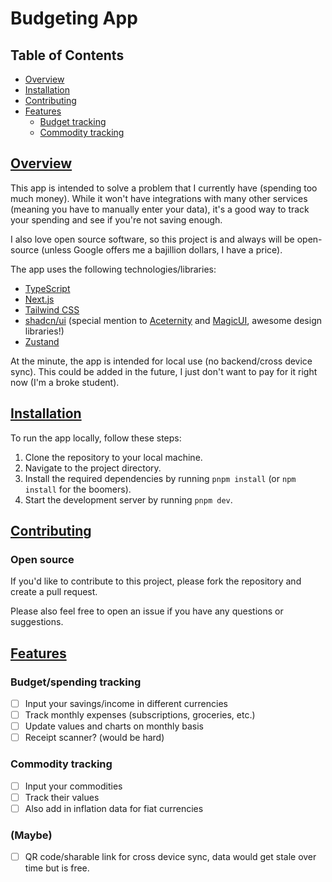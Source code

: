 # Budgeting App

## Table of Contents

- [Overview](#overview)
- [Installation](#installation)
- [Contributing](#contributing)
- [Features](#features)
  - [Budget tracking](#budget-tracking)
  - [Commodity tracking](#commodity-tracking)

## [Overview](#overview)

This app is intended to solve a problem that I currently have (spending too much money). While it won't have integrations with many other services (meaning you have to manually enter your data), it's a good way to track your spending and see if you're not saving enough.

I also love open source software, so this project is and always will be open-source (unless Google offers me a bajillion dollars, I have a price).

The app uses the following technologies/libraries:

- [TypeScript](https://www.typescriptlang.org/)
- [Next.js](https://nextjs.org/)
- [Tailwind CSS](https://tailwindcss.com/)
- [shadcn/ui](https://ui.shadcn.com/) (special mention to [Aceternity](https://ui.aceternity.com/) and [MagicUI](https://magicui.design/), awesome design libraries!)
- [Zustand](https://zustand-demo.pmnd.rs/)

At the minute, the app is intended for local use (no backend/cross device sync). This could be added in the future, I just don't want to pay for it right now (I'm a broke student).

## [Installation](#installation)

To run the app locally, follow these steps:

1. Clone the repository to your local machine.
2. Navigate to the project directory.
3. Install the required dependencies by running `pnpm install` (or `npm install` for the boomers).
4. Start the development server by running `pnpm dev`.

## [Contributing](#contributing)

### Open source

If you'd like to contribute to this project, please fork the repository and create a pull request.

Please also feel free to open an issue if you have any questions or suggestions.

## [Features](#features)

### Budget/spending tracking

- [ ] Input your savings/income in different currencies
- [ ] Track monthly expenses (subscriptions, groceries, etc.)
- [ ] Update values and charts on monthly basis
- [ ] Receipt scanner? (would be hard)

### Commodity tracking

- [ ] Input your commodities
- [ ] Track their values
- [ ] Also add in inflation data for fiat currencies

### (Maybe)

- [ ] QR code/sharable link for cross device sync, data would get stale over time but is free.
